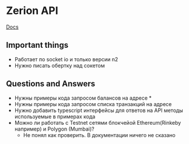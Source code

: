 # Zerion API

[Docs](https://docs.zerion.io/websockets/websocket-api-overview)

## Important things

* Работает по socket io и только версии n2
* Нужно писать обертку над сокетом



## Questions and Answers

* Нужны примеры кода запросом балансов на адресе
  * 
* Нужны примеры кода запросом списка транзакций на адресе
* Нужно добавить typescript интерфейсы для ответов на API методы используемые в примерах кода
* Можно ли работать с Testnet сетями блокчейой Ethereum(Rinkeby например) и Polygon (Mumbai)?
  * Не понял как проверить. В документации ничего не сказано
